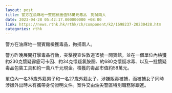 ```yaml
---
layout: post
title: 警方在油麻地一賓館檢獲值58萬元毒品　拘捕兩人
date: 2023-04-28 05:42:17.000000000 +08:00
link: https://news.rthk.hk/rthk/ch/component/k2/1698237-20230428.htm
categories: rthk
---
```


警方在油麻地一間賓館檢獲毒品，拘捕兩人。

警方昨晚展開打擊毒品行動，突擊搜查佐敦道15號一間賓館，並在一個單位內檢獲約230克懷疑霹靂可卡因、約34克懷疑氯胺酮、約680克懷疑冰毒、以及一批懷疑毒品包裝工具和約一萬八千元現金。檢獲的毒品市值約58萬元。

單位內一名35歲外籍男子和一名27歲外籍女子，涉嫌販毒被捕，而被捕女子同時涉嫌外出時未有攜帶身份證明文件。案件交由油尖警區特別職務隊跟進。
